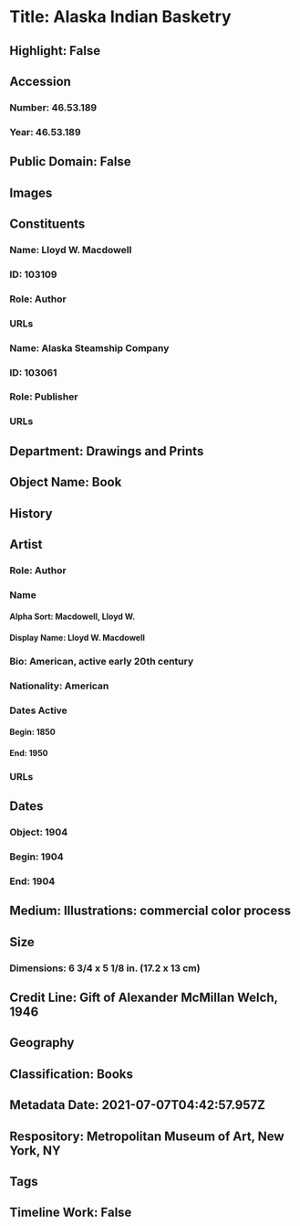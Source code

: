 # Title: Alaska Indian Basketry
## Highlight: False
## Accession
### Number: 46.53.189
### Year: 46.53.189
## Public Domain: False
## Images
## Constituents
### Name: Lloyd W. Macdowell
### ID: 103109
### Role: Author
### URLs
### Name: Alaska Steamship Company
### ID: 103061
### Role: Publisher
### URLs
## Department: Drawings and Prints
## Object Name: Book
## History
## Artist
### Role: Author
### Name
#### Alpha Sort: Macdowell, Lloyd W.
#### Display Name: Lloyd W. Macdowell
### Bio: American, active early 20th century
### Nationality: American
### Dates Active
#### Begin: 1850
#### End: 1950
### URLs
## Dates
### Object: 1904
### Begin: 1904
### End: 1904
## Medium: Illustrations: commercial color process
## Size
### Dimensions: 6 3/4 x 5 1/8 in. (17.2 x 13 cm)
## Credit Line: Gift of Alexander McMillan Welch, 1946
## Geography
## Classification: Books
## Metadata Date: 2021-07-07T04:42:57.957Z
## Respository: Metropolitan Museum of Art, New York, NY
## Tags
## Timeline Work: False